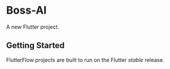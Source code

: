 # Boss-AI

A new Flutter project.

## Getting Started

FlutterFlow projects are built to run on the Flutter _stable_ release.
